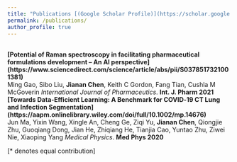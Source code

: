 ```yaml
---
title: "Publications [(Google Scholar Profile)](https://scholar.google.ca/citations?user=B9tp488AAAAJ&hl=en)"
permalink: /publications/
author_profile: true
---
```

<br>
<b>[Potential of Raman spectroscopy in facilitating pharmaceutical formulations development – An AI perspective](https://www.sciencedirect.com/science/article/abs/pii/S0378517321001381)  </b><br>
Ming Gao, Sibo Liu, <b>Jianan Chen</b>, Keith C Gordon, Fang Tian, Cushla M McGoverin
<i>International Journal of Pharmaceutics</i>. <b>Int. J. Pharm 2021</b> 
<b>[Towards Data‐Efficient Learning: A Benchmark for COVID‐19 CT Lung and Infection Segmentation](https://aapm.onlinelibrary.wiley.com/doi/full/10.1002/mp.14676)</b> <br>
Jun Ma, Yixin Wang, Xingle An, Cheng Ge, Ziqi Yu, <b>Jianan Chen</b>, Qiongjie Zhu, Guoqiang Dong, Jian He, Zhiqiang He, Tianjia Cao, Yuntao Zhu, Ziwei Nie, Xiaoping Yang
<i>Medical Physics</i>. <b>Med Phys 2020</b> 


<!-- <br>
<br>
<b>[Towards Data‐Efficient Learning: A Benchmark for COVID‐19 CT Lung and Infection Segmentation]()</b> <br>
<b>[Autoregressive Score Matching](http://lantaoyu.com/publications/ARSM)</b> <br> 
Chenlin Meng, <b>Lantao Yu</b>, Yang Song, Jiaming Song, and Stefano Ermon.
<i>The 34th Conference on Neural Information Processing Systems</i>. <b>NeurIPS 2020</b>. 
<b>[MOPO: Model-based Offline Policy Optimization](http://lantaoyu.com/publications/MOPO)</b> <br> 
Tianhe Yu\*, Garrett Thomas\*, <b>Lantao Yu</b>, Stefano Ermon, James Zou, Sergey Levine, Chelsea Finn, Tengyu Ma.
<i>The 34th Conference on Neural Information Processing Systems</i>. <b>NeurIPS 2020</b>.
<b>[Training Deep Energy-Based Models with f-Divergence Minimization](http://lantaoyu.com/publications/fEBM)</b> <br> 
<b>Lantao Yu</b>, Yang Song, Jiaming Song, Stefano Ermon.
<i>The 37th International Conference on Machine Learning</i>. <b>ICML 2020</b>.
<b>[Improving Unsupervised Domain Adaptation with Variational Information Bottleneck](http://lantaoyu.com/publications/VBDA)</b> <br> 
Yuxuan Song, <b>Lantao Yu</b>, Zhangjie Cao, Zhiming Zhou, Jian Shen, Shuo Shao, Weinan Zhang, Yong Yu.
<i>The 24th European Conference on Artificial Intelligence</i>. <b>ECAI 2020</b>.
<b>[Improving Maximum Likelihood Training for Text Generation with Density Ratio Estimation](http://lantaoyu.com/publications/TextDR)</b> <br> 
Yuxuan Song, Ning Miao, Hao Zhou, <b>Lantao Yu</b>, Mingxuan Wang, Lei Li.
<i>The 23rd International Conference on Artificial Intelligence and Statistics</i>. <b>AISTATS 2020</b>.
<b>[Infomax Neural Joint Source-Channel Coding via Adversarial Bit Flip](http://lantaoyu.com/publications/IABF)</b> <br> 
Yuxuan Song, Minkai Xu, <b>Lantao Yu</b>, Hao Zhou, Shuo Shao, Yong Yu.
<i>The 34th AAAI Conference on Artificial Intelligence</i>. <b>AAAI 2020</b>.
<b>[Meta-Inverse Reinforcement Learning with Probabilistic Context Variables](http://lantaoyu.com/publications/MetaIRL)</b> <br> 
<b>Lantao Yu</b>\*, Tianhe Yu\*, Chelsea Finn, Stefano Ermon.
<i>The 33rd Conference on Neural Information Processing Systems</i>. <b>NeurIPS 2019</b>.
<b>[Multi-Agent Adversarial Inverse Reinforcement Learning](http://lantaoyu.com/publications/MAAIRL)</b> <br> 
<b>Lantao Yu</b>, Jiaming Song, Stefano Ermon.
<i>The 36th International Conference on Machine Learning</i>. <b>ICML 2019</b>. <b><span style="color:red">(Long Oral)</span></b>
<b>[CoT: Cooperative Training for Generative Modeling of Discrete Data](http://lantaoyu.com/publications/CoT)</b> <br>
Sidi Lu, <b>Lantao Yu</b>, Siyuan Feng, Yaoming Zhu, Weinan Zhang, Yong Yu.
<i>The 36th International Conference on Machine Learning</i>. <b>ICML 2019</b>.
<b>[Lipschitz Generative Adversarial Nets](http://lantaoyu.com/publications/LGAN)</b> <br>
Zhiming Zhou, Jiadong Liang, Yuxuan Song, <b>Lantao Yu</b>, Hongwei Wang, Weinan Zhang, Yong Yu, Zhihua Zhang. <i>The 36th International Conference on Machine Learning</i>. <b>ICML 2019</b>.
<b>[Deep Reinforcement Learning for Green Security Games with Real-Time Information](http://lantaoyu.com/publications/RLSGAAAI19)</b><br>
Yufei Wang, Zheyuan Ryan Shi, <b>Lantao Yu</b>, Yi Wu, Rohit Singh, Lucas Joppa, Fei Fang.
<i>The Thirty-Third AAAI Conference on Artificial Intelligence.</i> <b>AAAI 2019</b>.
<b>[Understanding the Effectiveness of Lipschitz-Continuity in Generative Adversarial Nets](http://lantaoyu.com/publications/GanGradient)</b> <br>
Zhiming Zhou, Yuxuan Song, <b>Lantao Yu</b>, Hongwei Wang, Zhihua Zhang, Weinan Zhang, Yong Yu.
<i>ArXiv 2018.</i>
<b>[A Study of AI Population Dynamics with Million-agent Reinforcement Learning](http://lantaoyu.com/publications/MA)</b><br>
Yaodong Yang\*, <b>Lantao Yu</b>\*, Yiwei Bai\*, Jun Wang, Weinan Zhang, Ying Wen, Yong Yu. <i>The 17th International Conference on Autonomous Agents and Multi-Agent Systems.</i> <b>AAMAS 2018</b>.
<b>[Exploiting Real-World Data and Human Knowledge for Predicting Wildlife Poaching](http://lantaoyu.com/publications/COMPASS18)</b><br>
Swaminathan Gurumurthy, <b>Lantao Yu</b>, Chenyan Zhang, Yongchao Jin, Weiping Li, Xiaodong Zhang, Fei Fang. <i>ACM SIGCAS Conference on Computing and Sustainable Societies.</i> <b>COMPASS 2018</b>.
<b>[Deep Reinforcement Learning for Green Security Game with Online Information](http://lantaoyu.com/publications/RLSG)</b><br>
<b>Lantao Yu</b>, Yi Wu, Rohit Singh, Lucas Joppa and Fei Fang. <i>AAAI-18 Artificial Intelligence for Imperfect-Information Games Workshop.</i>
<b>[IRGAN: A Minimax Game for Unifying Generative and Discriminative Information Retrieval Models](http://lantaoyu.com/publications/IRGAN)</b><br>
Jun Wang, <b>Lantao Yu</b>, Weinan Zhang, Yu Gong, Yinghui Xu, Benyou Wang, Peng Zhang and Dell Zhang.
<i>The 40th International ACM SIGIR Conference on Research and Development in Information Retrieval.</i> <b>SIGIR 2017</b>. <b><span style="color:red">(Best Paper Award Honorable Mention)</span></b>
<b>[A Dynamic Attention Deep Model for Article Recommendation by Learning Human Editors’ Demonstration](http://lantaoyu.com/publications/DADM)</b><br>
Xuejian Wang\*, <b>Lantao Yu</b>\*, Kan Ren, Guanyu Tao, Weinan Zhang, Yong Yu, Jun Wang.
<i>The 23rd SIGKDD Conference on Knowledge Discovery and Data Mining.</i> <b>KDD 2017</b>.
<b>[SeqGAN: Sequence Generative Adversarial Nets with Policy Gradient](http://lantaoyu.com/publications/SeqGAN)</b> <br>
<b>Lantao Yu</b>, Weinan Zhang, Jun Wang, and Yong Yu.
<i>The 31st AAAI conference on Artificial Intelligence</i>. <b>AAAI 2017</b>.
-->



[\* denotes equal contribution]
